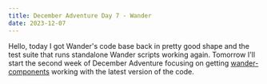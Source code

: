 ```yaml
---
title: December Adventure Day 7 - Wander
date: 2023-12-07
---
```


Hello, today I got Wander's code base back in pretty good shape and the test suite that runs standalone Wander scripts working again.
Tomorrow I'll start the second week of December Adventure focusing on getting [wander-components](https://github.com/almibe/wander-components) working with the latest version of the code.